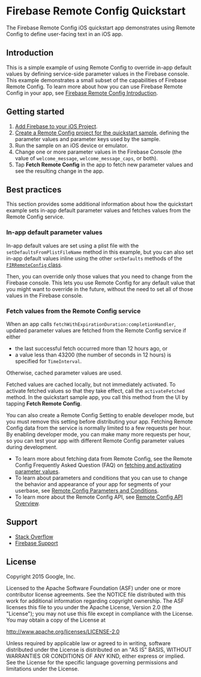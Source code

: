 Firebase Remote Config Quickstart
=============================

The Firebase Remote Config iOS quickstart app demonstrates using Remote
Config to define user-facing text in an iOS app.

Introduction
------------

This is a simple example of using Remote Config to override in-app default
values by defining service-side parameter values in the Firebase console. This
example demonstrates a small subset of the capabilities of Firebase Remote
Config. To learn more about how you can use Firebase Remote Config in your app,
see
[Firebase Remote Config Introduction](https://firebase.google.com/docs/remote-config/).

Getting started
---------------

1. [Add Firebase to your iOS Project](https://firebase.google.com/docs/ios/setup).
2. [Create a Remote Config project for the quickstart sample](https://firebase.google.com/docs/remote-config/ios#create_a_product_name_project_for_the_quickstart_sample),
   defining the parameter values and parameter keys used by the sample.
3. Run the sample on an iOS device or emulator.
4. Change one or more parameter values in the Firebase Console (the value of
  `welcome_message`, `welcome_message_caps`, or both).
5. Tap **Fetch Remote Config** in the app to fetch new parameter values and see
  the resulting change in the app.

Best practices
--------------
This section provides some additional information about how the quickstart
example sets in-app default parameter values and fetches values from the Remote
Config service.

### In-app default parameter values ###

In-app default values are set using a plist file with the
`setDefaultsFromPlistFileName` method in this example, but you can also set
in-app default values inline using the other `setDefaults` methods of the
[`FIRRemoteConfig` class](https://firebase.google.com/docs/reference/ios/firebaseremoteconfig/api/reference/Classes/FIRRemoteConfig).

Then, you can override only those values that you need to change from the
Firebase console. This lets you use Remote Config for any default value that you
might want to override in the future, without the need to set all of those
values in the Firebase console.

### Fetch values from the Remote Config service ###

When an app calls `fetchWithExpirationDuration:completionHandler`, updated
parameter values are fetched from the Remote Config service if either

* the last successful fetch occurred more than 12 hours ago, or
* a value less than 43200 (the number of seconds in 12 hours) is specified for
  `TimeInterval`.

Otherwise, cached parameter values are used.

Fetched values are cached locally, but not immediately activated. To activate
fetched values so that they take effect, call the `activateFetched` method. In
the quickstart sample app, you call this method from the UI by tapping
**Fetch Remote Config**.

You can also create a Remote Config Setting to enable developer mode, but you
must remove this setting before distributing your app. Fetching Remote Config
data from the service is normally limited to a few requests per hour. By
enabling developer mode, you can make many more requests per hour, so you can
test your app with different Remote Config parameter values during development.

- To learn more about fetching data from Remote Config, see the Remote Config
  Frequently Asked Question (FAQ) on
  [fetching and activating parameter values](https://firebase.google.com/support/faq#remote-config-values).
- To learn about parameters and conditions that you can use to change the
  behavior and appearance of your app for segments of your userbase, see
  [Remote Config Parameters and Conditions](https://firebase.google.com/docs/remote-config/parameters).
- To learn more about the Remote Config API, see
  [Remote Config API Overview](https://firebase.google.com/docs/remote-config/api-overview).

Support
-------

- [Stack Overflow](https://stackoverflow.com/questions/tagged/firebase-remote-config)
- [Firebase Support](https://firebase.google.com/support/)

License
-------

Copyright 2015 Google, Inc.

Licensed to the Apache Software Foundation (ASF) under one or more contributor
license agreements.  See the NOTICE file distributed with this work for
additional information regarding copyright ownership.  The ASF licenses this
file to you under the Apache License, Version 2.0 (the "License"); you may not
use this file except in compliance with the License.  You may obtain a copy of
the License at

  http://www.apache.org/licenses/LICENSE-2.0

Unless required by applicable law or agreed to in writing, software
distributed under the License is distributed on an "AS IS" BASIS, WITHOUT
WARRANTIES OR CONDITIONS OF ANY KIND, either express or implied.  See the
License for the specific language governing permissions and limitations under
the License.
